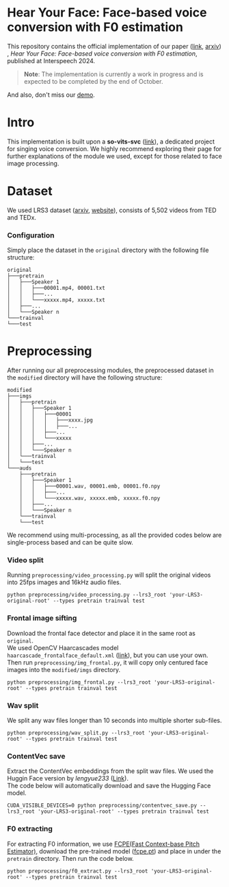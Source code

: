 # Hear Your Face: Face-based voice conversion with F0 estimation
This repository contains the official implementation of our paper
([link](https://www.isca-archive.org/interspeech_2024/lee24d_interspeech.html),
[arxiv](https://www.arxiv.org/abs/2408.09802))
, _Hear Your Face: Face-based voice conversion with F0 estimation_, published at Interspeech 2024.

> **Note**: The implementation is currently a work in progress and is expected to be completed by the end of October.

And also, don't miss our [demo](https://jaejunl.github.io/HYFace_Demo/).

# Intro
This implementation is built upon a __so-vits-svc__ ([link](https://github.com/svc-develop-team/so-vits-svc)), a dedicated project for singing voice conversion. We highly recommend exploring their page for further explanations of the module we used, except for those related to face image processing.

# Dataset
We used LRS3 dataset ([arxiv](https://arxiv.org/abs/1809.00496), [website](https://mmai.io/datasets/lip_reading/)), consists of 5,502 videos from TED and TEDx.

### Configuration
Simply place the dataset in the `original` directory with the following file structure:
```
original
├───pretrain
│   ├───Speaker 1
│   │   ├───00001.mp4, 00001.txt
│   │   ├───...
│   │   └───xxxxx.mp4, xxxxx.txt
│   ├───...
│   └───Speaker n
└───trainval
└───test
```

# Preprocessing
After running our all preprocessing modules, the preprocessed dataset in the `modified` directory will have the following structure:
```
modified
├───imgs
│   ├───pretrain
│   │   ├───Speaker 1
│   │   │   ├───00001
│   │   │   │   ├───xxxx.jpg
│   │   │   │   ├───...
│   │   │   ├───...
│   │   │   └───xxxxx
│   │   ├───...
│   │   └───Speaker n
│   └───trainval
│   └───test
└───auds
    ├───pretrain
    │   ├───Speaker 1
    │   │   ├───00001.wav, 00001.emb, 00001.f0.npy
    │   │   ├───...
    │   │   └───xxxxx.wav, xxxxx.emb, xxxxx.f0.npy
    │   ├───...
    │   └───Speaker n
    └───trainval
    └───test
```
We recommend using multi-processing, as all the provided codes below are single-process based and can be quite slow.

### Video split
Running `preprocessing/video_processing.py` will split the original videos into 25fps images and 16kHz audio files.
```
python preprocessing/video_processing.py --lrs3_root 'your-LRS3-original-root' --types pretrain trainval test
```

### Frontal image sifting
Download the frontal face detector and place it in the same root as `original`.\
We used OpenCV Haarcascades model `haarcascade_frontalface_default.xml` ([link](https://github.com/kipr/opencv/tree/master/data/haarcascades)), but you can use your own.\
Then run `preprocessing/img_frontal.py`, it will copy only centured face images into the `modified/imgs` directory.
```
python preprocessing/img_frontal.py --lrs3_root 'your-LRS3-original-root' --types pretrain trainval test
```

### Wav split
We split any wav files longer than 10 seconds into multiple shorter sub-files.
```
python preprocessing/wav_split.py --lrs3_root 'your-LRS3-original-root' --types pretrain trainval test
```

### ContentVec save
Extract the ContentVec embeddings from the split wav files. We used the Huggin Face version by _lengyue233_ ([Link](https://huggingface.co/lengyue233/content-vec-best)).\
The code below will automatically download and save the Hugging Face model.
```
CUDA_VISIBLE_DEVICES=0 python preprocessing/contentvec_save.py --lrs3_root 'your-LRS3-original-root' --types pretrain trainval test
```

### F0 extracting
For extracting F0 information, we use [FCPE(Fast Context-base Pitch Estimator)](https://github.com/CNChTu/FCPE), download the pre-trained model ([fcpe.pt](https://huggingface.co/datasets/ylzz1997/rmvpe_pretrain_model/resolve/main/fcpe.pt)) and place in under the `pretrain` directory. Then run the code below.
```
python preprocessing/f0_extract.py --lrs3_root 'your-LRS3-original-root' --types pretrain trainval test
```
